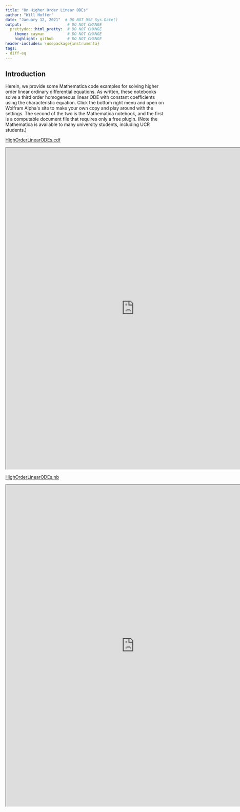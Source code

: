 ```yaml
---
title: "On Higher Order Linear ODEs"
author: "Will Hoffer"
date: "January 12, 2021"  # DO NOT USE Sys.Date()
output:                    # DO NOT CHANGE
  prettydoc::html_pretty:  # DO NOT CHANGE
    theme: cayman          # DO NOT CHANGE
    highlight: github      # DO NOT CHANGE
header-includes: \usepackage{instrumenta}
tags:
- diff-eq
---
```


## Introduction

Herein, we provide some Mathematica code examples for solving higher order linear ordinary differential equations. As written, these notebooks
solve a third order homogeneous linear ODE with constant coefficients using the characteristic equation. Click the bottom right menu and open 
on Wolfram Alpha's site to make your own copy and play around with the settings. The second of the two is the Mathematica notebook, and the first 
is a computable document file that requires only a free plugin. (Note the Mathematica is available to many university students, including
UCR students.)

<!--
<center>
  <button type="button">Rerun</button>
</center>


### Embedded CDF Notebook
<div id="notebookContainer"></div>
-->

[HighOrderLinearODEs.cdf](https://www.wolframcloud.com/obj/whoffer3/Published/HighOrderLinearODEs.cdf)

<iframe src="https://www.wolframcloud.com/obj/whoffer3/Published/HighOrderLinearODEs.cdf?_embed=iframe" width="800" height="1000"></iframe>

[HighOrderLinearODEs.nb](https://www.wolframcloud.com/obj/whoffer3/Published/HighOrderLinearODEs.nb)

<iframe src="https://www.wolframcloud.com/obj/whoffer3/Published/HighOrderLinearODEs.nb?_embed=iframe" width="800" height="1000"></iframe>

<!--
<script crossorigin src="https://unpkg.com/wolfram-notebook-embedder@0.1/dist/wolfram-notebook-embedder.min.js"></script>
<script>
  WolframNotebookEmbedder.embed(
    'https://www.wolframcloud.com/obj/whoffer3/Published/HighOrderLinearODEs.cdf',
    document.getElementById('notebookContainer')
  )
  
  embedding.then(function (nb) {
    // This will reset the DynamicModule variable diffEqOrder 
    // in the first cell of the notebook.
    
    return nb.getCells().then(function (cells){
      nb.setDynamicModuleVariable({
        cellId : cells[0].id,
        name : ' diffEqOrder', 
        value : 2
      });
    });
  })
  
</script>
-->